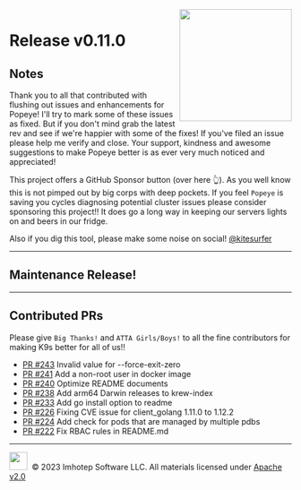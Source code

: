 <img src="https://raw.githubusercontent.com/derailed/popeye/master/assets/popeye_logo.png" align="right" width="200" height="auto"/>

# Release v0.11.0

## Notes

Thank you to all that contributed with flushing out issues and enhancements for Popeye! I'll try to mark some of these issues as fixed. But if you don't mind grab the latest rev and see if we're happier with some of the fixes! If you've filed an issue please help me verify and close. Your support, kindness and awesome suggestions to make Popeye better is as ever very much noticed and appreciated!

This project offers a GitHub Sponsor button (over here 👆). As you well know this is not pimped out by big corps with deep pockets. If you feel `Popeye` is saving you cycles diagnosing potential cluster issues please consider sponsoring this project!! It does go a long way in keeping our servers lights on and beers in our fridge.

Also if you dig this tool, please make some noise on social! [@kitesurfer](https://twitter.com/kitesurfer)

---

## Maintenance Release!

---

## Contributed PRs

Please give `Big Thanks!` and `ATTA Girls/Boys!` to all the fine contributors for making K9s better for all of us!!

* [PR #243](https://github.com/derailed/k9s/pull/243) Invalid value for --force-exit-zero
* [PR #241](https://github.com/derailed/k9s/pull/241) Add a non-root user in docker image
* [PR #240](https://github.com/derailed/k9s/pull/240) Optimize README documents
* [PR #238](https://github.com/derailed/k9s/pull/238) Add arm64 Darwin releases to krew-index
* [PR #233](https://github.com/derailed/k9s/pull/233) Add go install option to readme
* [PR #226](https://github.com/derailed/k9s/pull/226) Fixing CVE issue for client_golang 1.11.0 to 1.12.2
* [PR #224](https://github.com/derailed/k9s/pull/224) Add check for pods that are managed by multiple pdbs
* [PR #222](https://github.com/derailed/k9s/pull/222) Fix RBAC rules in README.md

---

<img src="https://raw.githubusercontent.com/derailed/popeye/master/assets/imhotep_logo.png" width="32" height="auto"/>&nbsp; © 2023 Imhotep Software LLC. All materials licensed under [Apache v2.0](http://www.apache.org/licenses/LICENSE-2.0)
